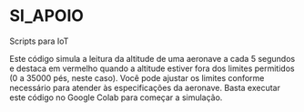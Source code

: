 # SI_APOIO
Scripts para IoT

Este código simula a leitura da altitude de uma aeronave a cada 5 segundos e destaca em vermelho quando a altitude estiver fora dos limites permitidos (0 a 35000 pés, neste caso). Você pode ajustar os limites conforme necessário para atender às especificações da aeronave. Basta executar este código no Google Colab para começar a simulação.
